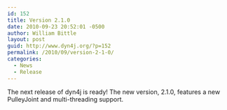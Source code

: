 ```yaml
---
id: 152
title: Version 2.1.0
date: 2010-09-23 20:52:01 -0500
author: William Bittle
layout: post
guid: http://www.dyn4j.org/?p=152
permalink: /2010/09/version-2-1-0/
categories:
  - News
  - Release
---
```

The next release of dyn4j is ready! The new version, 2.1.0, features a new PulleyJoint and multi-threading support.